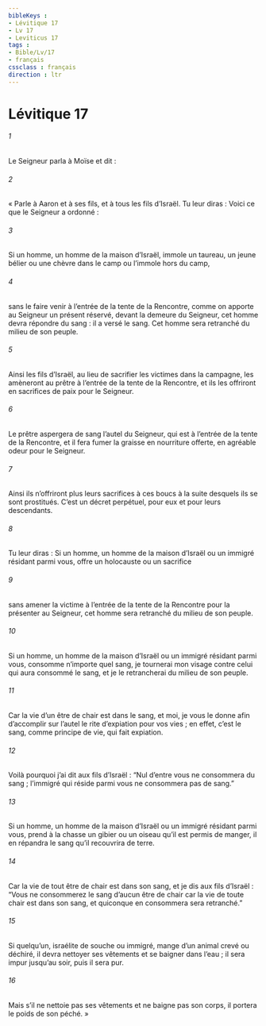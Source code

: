 ```yaml
---
bibleKeys : 
- Lévitique 17
- Lv 17
- Leviticus 17
tags : 
- Bible/Lv/17
- français
cssclass : français
direction : ltr
---
```


# Lévitique 17

###### 1
Le Seigneur parla à Moïse et dit :
###### 2
« Parle à Aaron et à ses fils, et à tous les fils d’Israël. Tu leur diras : Voici ce que le Seigneur a ordonné :
###### 3
Si un homme, un homme de la maison d’Israël, immole un taureau, un jeune bélier ou une chèvre dans le camp ou l’immole hors du camp,
###### 4
sans le faire venir à l’entrée de la tente de la Rencontre, comme on apporte au Seigneur un présent réservé, devant la demeure du Seigneur, cet homme devra répondre du sang : il a versé le sang. Cet homme sera retranché du milieu de son peuple.
###### 5
Ainsi les fils d’Israël, au lieu de sacrifier les victimes dans la campagne, les amèneront au prêtre à l’entrée de la tente de la Rencontre, et ils les offriront en sacrifices de paix pour le Seigneur.
###### 6
Le prêtre aspergera de sang l’autel du Seigneur, qui est à l’entrée de la tente de la Rencontre, et il fera fumer la graisse en nourriture offerte, en agréable odeur pour le Seigneur.
###### 7
Ainsi ils n’offriront plus leurs sacrifices à ces boucs à la suite desquels ils se sont prostitués. C’est un décret perpétuel, pour eux et pour leurs descendants.
###### 8
Tu leur diras : Si un homme, un homme de la maison d’Israël ou un immigré résidant parmi vous, offre un holocauste ou un sacrifice
###### 9
sans amener la victime à l’entrée de la tente de la Rencontre pour la présenter au Seigneur, cet homme sera retranché du milieu de son peuple.
###### 10
Si un homme, un homme de la maison d’Israël ou un immigré résidant parmi vous, consomme n’importe quel sang, je tournerai mon visage contre celui qui aura consommé le sang, et je le retrancherai du milieu de son peuple.
###### 11
Car la vie d’un être de chair est dans le sang, et moi, je vous le donne afin d’accomplir sur l’autel le rite d’expiation pour vos vies ; en effet, c’est le sang, comme principe de vie, qui fait expiation.
###### 12
Voilà pourquoi j’ai dit aux fils d’Israël : “Nul d’entre vous ne consommera du sang ; l’immigré qui réside parmi vous ne consommera pas de sang.”
###### 13
Si un homme, un homme de la maison d’Israël ou un immigré résidant parmi vous, prend à la chasse un gibier ou un oiseau qu’il est permis de manger, il en répandra le sang qu’il recouvrira de terre.
###### 14
Car la vie de tout être de chair est dans son sang, et je dis aux fils d’Israël : “Vous ne consommerez le sang d’aucun être de chair car la vie de toute chair est dans son sang, et quiconque en consommera sera retranché.”
###### 15
Si quelqu’un, israélite de souche ou immigré, mange d’un animal crevé ou déchiré, il devra nettoyer ses vêtements et se baigner dans l’eau ; il sera impur jusqu’au soir, puis il sera pur.
###### 16
Mais s’il ne nettoie pas ses vêtements et ne baigne pas son corps, il portera le poids de son péché. »
